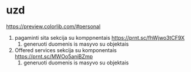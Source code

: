 # uzd

https://preview.colorlib.com/#personal

1. pagaminti sita sekcija su komppnentais https://prnt.sc/fhWjwo3tCF9X 
   1. generuoti duomenis is masyvo su objektais
2. Offered services sekcija su komponentais https://prnt.sc/MWOo5aniBZmp
   1. generuoti duomenis is masyvo su objektais